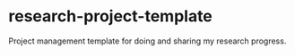 # research-project-template
Project management template for doing and sharing my research progress.

